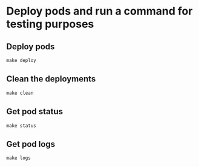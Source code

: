 # Deploy pods and run a command for testing purposes

## Deploy pods

```
make deploy
```

## Clean the deployments

```
make clean
```

## Get pod status

```
make status
```

## Get pod logs

```
make logs
```
